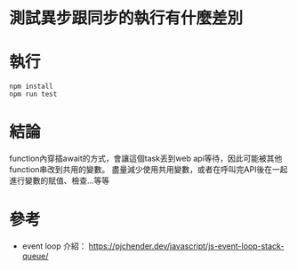 # 測試異步跟同步的執行有什麼差別

# 執行
```shell
npm install 
npm run test
```

# 結論
function內穿插await的方式，會讓這個task丟到web api等待，因此可能被其他function串改到共用的變數。
盡量減少使用共用變數，或者在呼叫完API後在一起進行變數的賦值、檢查...等等

# 參考
- event loop 介紹： 
https://pjchender.dev/javascript/js-event-loop-stack-queue/